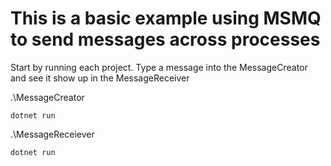 # This is a basic example using MSMQ to send messages across processes

Start by running each project. 
Type a message into the MessageCreator and see it show up in the MessageReceiver

.\MessageCreator
```
dotnet run 
```


.\MessageReceiever
```
dotnet run 
```
